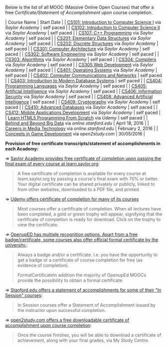 Below is the list of all MOOC (Massive Online Open Courses) that offer a free *Certificate/Statement of Accomplishment* upon course completion.


| Course Name | Start Date |
| [CS101: Introduction to Computer Science I](https://learn.saylor.org/course/view.php?id=6) via *Saylor Academy* | self paced |
| [CS102: Introduction to Computer Science II](https://learn.saylor.org/course/view.php?id=64) via *Saylor Academy*  | self paced |
| [CS107: C++ Programming](https://learn.saylor.org/course/view.php?id=65) via *Saylor Academy* | self paced |
| [CS201: Elementary Data Structures](https://learn.saylor.org/course/view.php?id=66) via *Saylor Academy* | self paced |
| [CS202: Discrete Structures](https://learn.saylor.org/course/view.php?id=67)  via *Saylor Academy* | self paced |
| [CS301: Computer Architecture](https://learn.saylor.org/course/view.php?id=71) via *Saylor Academy* | self paced |
| [CS302: Software Engineering](https://learn.saylor.org/course/view.php?id=73) via *Saylor Academy* | self paced |
| [CS303: Algorithms](https://learn.saylor.org/course/view.php?id=72) via *Saylor Academy* | self paced |
| [CS304: Compilers](https://learn.saylor.org/course/view.php?id=74) via *Saylor Academy* | self paced |
| [CS305 Web Development](https://learn.saylor.org/course/view.php?id=75) via *Saylor Academy* | self paced |
| [CS401: Operating Systems](https://learn.saylor.org/course/view.php?id=94) via *Saylor Academy* | self paced |
| [CS402: Computer Communications and Networks](https://learn.saylor.org/course/view.php?id=84) | self paced |
| [CS403: Introduction to Modern Database Systems](https://learn.saylor.org/course/view.php?id=93)  | self paced |
| [CS404: Programming Languages](https://learn.saylor.org/course/view.php?id=79) via *Saylor Academy* | self paced |
| [CS405: Artificial Intelligence](https://learn.saylor.org/course/view.php?id=96) via *Saylor Academy* | self paced |
| [CS406: Information Security](https://learn.saylor.org/course/view.php?id=92) via *Saylor Academy* | self paced |
| [CS408: Advanced Artificial Intelligence](https://learn.saylor.org/course/view.php?id=81) | self paced |
| [CS409: Cryptography](https://learn.saylor.org/course/view.php?id=90) via *Saylor Academy* | self paced |
| [CS410: Advanced Databases](https://learn.saylor.org/course/view.php?id=91) via *Saylor Academy* | self paced |
| [CS412: Mobile Applications Development](https://learn.saylor.org/course/view.php?id=95) via *Saylor Academy* | self paced |
| [Learn HTML5 Programming From Scratch](https://www.udemy.com/learn-html5-programming-from-scratch/) via *Udemy* | self paced |
| [Behind and Beyond Big Data](http://online.stanford.edu/course/behind-and-beyond-big-data) via *online.stanford.edu* | April 18, 2016	|
| [Careers in Media Technology](http://online.stanford.edu/course/careers-media-technology) via *online.stanford.edu* | February 2, 2016 |
| [Concepts in Game Development](https://www.open2study.com/courses/concepts-in-game-development) via *open2study.com* | 30/05/2016 |


**Provision of free certificate transcripts/statement of accomplishments in each Academy:**

=> [Saylor Academy provides free certificate of completion upon passing the final exam of every course at learn.saylor.org](https://sayloracademy.zendesk.com/hc/en-us/articles/210853008-About-course-completion-certificates):

> A free certificate of completion is available for every course at learn.saylor.org by passing a course's final exam with 70% or better. Your digital certificate can be shared privately or publicly, linked to from other websites, downloaded to a PDF file, and printed.

=> [Udemy offers certificate of completion for many of its courses](https://support.udemy.com/customer/en/portal/articles/1497724-certificate-of-completion?b_id=11486)

> Most courses offer a certificate of completion. When all lectures have been completed, a gold or green trophy will appear, signifying that the certificate of completion is ready for download. Click on the trophy to view the certificate.

=> [OpenupED has multiple recognition options. Apart from a free badge/certificate, some courses also offer official formal certificate by the university.](http://www.openuped.eu/mooc-features/47-recognition-options):

> Always a badge and/or a certificate. I.e. you have the opportunity to get a badge or a certificate of course completion for free (as evidence of completion). 
> 
> FormalCertificateIn addition the majority of OpenupEd MOOCs provide the possibility to obtain a formal certificate

=>  [Stanford.edu offers a statement of accomplishments for some of their "In Session" courses](http://online.stanford.edu/courses/allcourses):

> In Session courses offer a Statement of Accomplishment issued by the instructor upon successful completion. 

=> [open2study.com offers a free downloadable certificate of accomplishment upon course completion](https://www.open2study.com/howitworks):

> Once the course finishes, you will be able to download a certificate of achievement, along with your final grades, via My Study Centre. 
